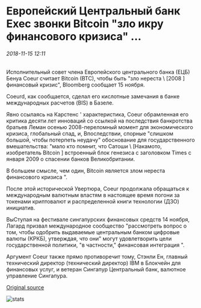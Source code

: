 # Европейский Центральный банк Exec звонки Bitcoin "зло икру финансового кризиса" ...

###### 2018-11-15 12:11

Исполнительный совет члена Европейского центрального банка (ЕЦБ) Бенуа Coeur считает Bitcoin (BTC), чтобы быть "зло нереста \ [2008 \] финансовый кризис", Bloomberg сообщает 15 ноября.

Coeurd, как сообщается, сделал его кислотные замечания в банке международных расчетов (BIS) в Базеле.

Явно ссылаясь на Карстенс ' характеристика, Coeur обрамленная его критика десяти лет инноваций со ссылкой на последствия банкротства братьев Леман осенью 2008-переломный момент для экономического кризиса, глобальный спад, и, Впоследствии, спорные "слишком большой, чтобы потерпеть неудачу" обоснование для государственного вмешательства: "мало кто помнит, что Сатоши \ [Накамото, изобретатель Bitcoin \] встроенный блок генезиса с заголовком Times с января 2009 о спасении банков Великобритании.

В большем смысле, чем один, Bitcoin является злом нереста финансового кризиса ".

После этой исторической Увертюра, Coeur продолжала обращаться к международным валютным властям в настоящее время погони за токенами криптовалют и распределенной книги технологии (ДЗО) инициатив.

ВыСтупая на фестивале сингапурских финансовых средств 14 ноября, Лагард призвал международное сообщество "рассмотреть вопрос о том, чтобы одобрить выдаваемые центральным банком цифровые валюты (КРКБ), утверждая, что они" могут удовлетворить цели государственной политики, "в частности," финансовая интеграция ".

Аргумент Coeur также прямо противоречит тому, Стэнли Ен, главный технический директор (технический директор) IBM в Блокчейн для финансовых услуг, и ветеран Сингапур Центральный банк, валютное управление Сингапура.

[Original source](https://cointelegraph.com/news/european-central-bank-exec-calls-bitcoin-the-evil-spawn-of-the-financial-crisis)

![stats](https://c.statcounter.com/11760860/0/a89fa40b/1/ "stats")
